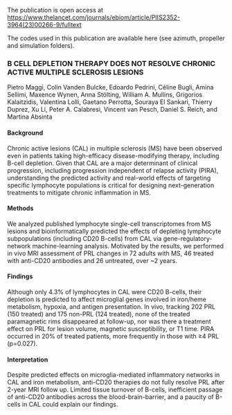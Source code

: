 The publication is open access at https://www.thelancet.com/journals/ebiom/article/PIIS2352-3964(23)00266-9/fulltext

The codes used in this publication are available here (see azimuth, propeller and simulation folders).

### B CELL DEPLETION THERAPY DOES NOT RESOLVE CHRONIC ACTIVE MULTIPLE SCLEROSIS LESIONS
Pietro Maggi, Colin Vanden Bulcke, Edoardo Pedrini, Céline Bugli, Amina Sellimi, Maxence Wynen, Anna Stölting, William A. Mullins, Grigorios Kalaitzidis, Valentina Lolli, Gaetano Perrotta, Souraya El Sankari, Thierry Duprez, Xu Li, Peter A. Calabresi, Vincent van Pesch, Daniel S. Reich, and Martina Absinta

#### Background
Chronic active lesions (CAL) in multiple sclerosis (MS) have been observed even in patients taking high-efficacy disease-modifying therapy, including B-cell depletion. Given that CAL are a major determinant of clinical progression, including progression independent of relapse activity (PIRA), understanding the predicted activity and real-world effects of targeting specific lymphocyte populations is critical for designing next-generation treatments to mitigate chronic inflammation in MS.
#### Methods
We analyzed published lymphocyte single-cell transcriptomes from MS lesions and bioinformatically predicted the effects of depleting lymphocyte subpopulations (including CD20 B-cells) from CAL via gene-regulatory-network machine-learning analysis. Motivated by the results, we performed in vivo MRI assessment of PRL changes in 72 adults with MS, 46 treated with anti-CD20 antibodies and 26 untreated, over ~2 years.
#### Findings
Although only 4.3% of lymphocytes in CAL were CD20 B-cells, their depletion is predicted to affect microglial genes involved in iron/heme metabolism, hypoxia, and antigen presentation. In vivo, tracking 202 PRL (150 treated) and 175 non-PRL (124 treated), none of the treated paramagnetic rims disappeared at follow-up, nor was there a treatment effect on PRL for lesion volume, magnetic susceptibility, or T1 time. PIRA occurred in 20% of treated patients, more frequently in those with ≥4 PRL (p=0.027).
#### Interpretation
Despite predicted effects on microglia-mediated inflammatory networks in CAL and iron metabolism, anti-CD20 therapies do not fully resolve PRL after 2-year MRI follow up. Limited tissue turnover of B-cells, inefficient passage of anti-CD20 antibodies across the blood-brain-barrier, and a paucity of B-cells in CAL could explain our findings.
